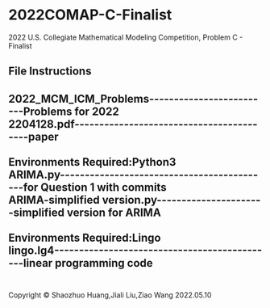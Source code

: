 # 2022COMAP-C-Finalist
2022 U.S. Collegiate Mathematical Modeling Competition, Problem C - Finalist

## File Instructions
2022_MCM_ICM_Problems-------------------------Problems for 2022<br>
2204128.pdf-----------------------------------------paper<br>
<br>
Environments Required:Python3<br>
ARIMA.py-------------------------------------------for Question 1 with commits<br>
ARIMA-simplified version.py----------------------simplified version for ARIMA<br>
<br>
Environments Required:Lingo<br>
lingo.lg4---------------------------------------------linear programming code<br>
<br>
---------------
Copyright © Shaozhuo Huang,Jiali Liu,Ziao Wang
2022.05.10
